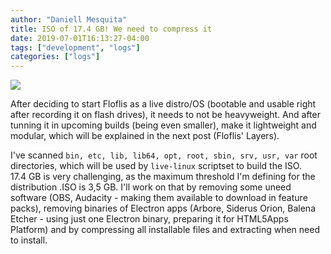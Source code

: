```yaml
---
author: "Daniell Mesquita"
title: ISO of 17.4 GB! We need to compress it
date: 2019-07-01T16:13:27-04:00
tags: ["development", "logs"]
categories: ["logs"]
---
```


![](/blog/img/posts/iso-of-17gb-we-need-to-compress-it.png)

After deciding to start Floflis as a live distro/OS (bootable and usable right after recording it on flash drives), it needs to not be heavyweight. And after tunning it in upcoming builds (being even smaller), make it lightweight and modular, which will be explained in the next post (Floflis' Layers).

I've scanned `bin, etc, lib, lib64, opt, root, sbin, srv, usr, var` root directories, which will be used by `live-linux` scriptset to build the ISO.
17.4 GB is very challenging, as the maximum threshold I'm defining for the distribution .ISO is 3,5 GB. I'll work on that by removing some uneed software (OBS, Audacity - making them available to download in feature packs), removing binaries of Electron apps (Arbore, Siderus Orion, Balena Etcher - using just one Electron binary, preparing it for HTML5Apps Platform) and by compressing all installable files and extracting when need to install.
